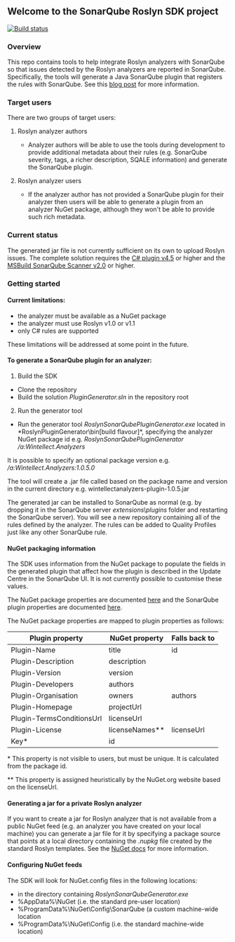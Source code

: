 ## Welcome to the SonarQube Roslyn SDK project

[![Build status](https://ci.appveyor.com/api/projects/status/q2gc65s7n4wjusp8/branch/master?svg=true)](https://ci.appveyor.com/project/SonarSource/sonarqube-roslyn-sdk/branch/master)

### Overview
This repo contains tools to help integrate Roslyn analyzers with SonarQube so that issues detected by the Roslyn analyzers are reported in SonarQube.
Specifically, the tools will generate a Java SonarQube plugin that registers the rules with SonarQube. See this [blog post](https://blogs.msdn.microsoft.com/visualstudioalm/2016/01/04/sonarqube-scanner-for-msbuild-v1-1-released-static-analysis-now-executed-during-the-build/) for more information.

### Target users
There are two groups of target users:

1. Roslyn analyzer authors
   - Analyzer authors will be able to use the tools during development to provide additional metadata about their rules (e.g. SonarQube severity, tags, a richer description, SQALE information) and generate the SonarQube plugin.

2. Roslyn analyzer users
   - If the analyzer author has not provided a SonarQube plugin for their analyzer then users will be able to generate a plugin from an analyzer NuGet package, although they won't be able to provide such rich metadata.

### Current status
The generated jar file is not currently sufficient on its own to upload Roslyn issues. The complete solution requires the [C# plugin v4.5](http://docs.sonarqube.org/display/PLUG/C%23+Plugin) or higher and the [MSBuild SonarQube Scanner v2.0](http://docs.sonarqube.org/display/SONAR/Analyzing+with+SonarQube+Scanner+for+MSBuild) or higher.

### Getting started

#### Current limitations:
   - the analyzer must be available as a NuGet package
   - the analyzer must use Roslyn v1.0 or v1.1
   - only C# rules are supported

These limitations will be addressed at some point in the future.

#### To generate a SonarQube plugin for an analyzer:
1. Build the SDK
  * Clone the repository
  * Build the solution *PluginGenerator.sln* in the repository root

2. Run the generator tool
  * Run the generator tool *RoslynSonarQubePluginGenerator.exe* located in *RoslynPluginGenerator\bin\[build flavour]\*, specifying the analyzer NuGet package id
  e.g. *RoslynSonarQubePluginGenerator /a:Wintellect.Analyzers*

It is possible to specify an optional package version
e.g. */a:Wintellect.Analyzers:1.0.5.0*

The tool will create a .jar file called based on the package name and version in the current directory
e.g. wintellectanalyzers-plugin-1.0.5.jar

The generated jar can be installed to SonarQube as normal (e.g. by dropping it in the SonarQube server *extensions\plugins* folder and restarting the SonarQube server).
You will see a new repository containing all of the rules defined by the analyzer. The rules can be added to Quality Profiles just like any other SonarQube rule.

#### NuGet packaging information

The SDK uses information from the NuGet package to populate the fields in the generated plugin that affect how the plugin is described in the Update Centre in the SonarQube UI. It is not currently possible to customise these values.

The NuGet package properties are documented [here](http://docs.nuget.org/Create/Nuspec-Reference) and the SonarQube plugin properties are documented [here](http://docs.sonarqube.org/display/DEV/Build+plugin).

The NuGet package properties are mapped to plugin properties as follows:

| Plugin property           | NuGet property | Falls back to |
|---------------------------|----------------|---------------|
| Plugin-Name               | title          | id            |
| Plugin-Description        | description    |               |
| Plugin-Version            | version        |               |
| Plugin-Developers         | authors        |               |
| Plugin-Organisation       | owners         | authors       |
| Plugin-Homepage           | projectUrl     |               |
| Plugin-TermsConditionsUrl | licenseUrl     |               |
| Plugin-License            | licenseNames** | licenseUrl    |
| Key*                      | id             |               |

\* This property is not visible to users, but must be unique. It is calculated from the package id.

\*\* This property is assigned heuristically by the NuGet.org website based on the licenseUrl.

#### Generating a jar for a private Roslyn analyzer
If you want to create a jar for Roslyn analyzer that is not available from a public NuGet feed (e.g. an analyzer you have created on your local machine) you can generate a jar file for it by specifying a package source that points at a local directory containing the *.nupkg* file created by the standard Roslyn templates. See the [NuGet docs](https://docs.nuget.org/create/hosting-your-own-nuget-feeds) for more information.

#### Configuring NuGet feeds
The SDK will look for NuGet.config files in the following locations:
- in the directory containing *RoslynSonarQubeGenerator.exe*
- %AppData%\NuGet (i.e. the standard pre-user location)
- %ProgramData%\NuGet\Config\SonarQube (a custom machine-wide location
- %ProgramData%\NuGet\Config (i.e. the standard machine-wide location)

